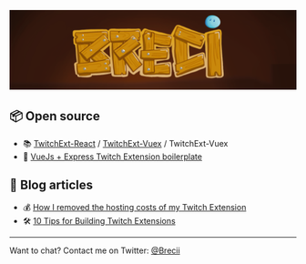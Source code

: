 ![Breci](https://github.com/Breci/Breci/blob/master/breci.png)

## 📦 Open source

- 📚 [TwitchExt-React](https://github.com/Breci/twitch-ext-react) / [TwitchExt-Vuex](https://github.com/Breci/twitchext-vuex) / TwitchExt-Vuex
- 🏡 [VueJs + Express Twitch Extension boilerplate](https://github.com/Breci/Twitch_extension_Vue_Express_Boilerplate)

## 📰 Blog articles

- 💰 [How I removed the hosting costs of my Twitch Extension](https://medium.com/@culas.brice/how-i-removed-the-hosting-costs-of-my-twitch-extension-50272543560f)
- 🛠 [10 Tips for Building Twitch Extensions](https://medium.com/twitch-news/10-tips-for-building-twitch-extensions-850354ecdf3d)

_____________________

Want to chat? Contact me on Twitter: [@Brecii](https://twitter.com/Brecii)
